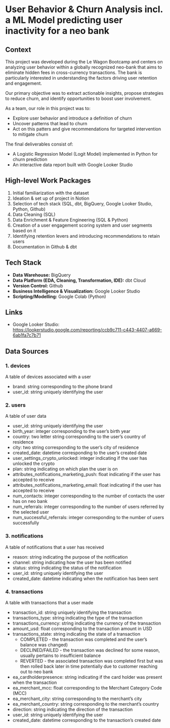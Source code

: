 # User Behavior & Churn Analysis incl. a ML Model predicting user inactivity for a neo bank

## Context

This project was developed during the Le Wagon Bootcamp and centers on analyzing user behavior within a globally recognized neo-bank that aims to eliminate hidden fees in cross-currency transactions. The bank is particularly interested in understanding the factors driving user retention and engagement.

Our primary objective was to extract actionable insights, propose strategies to reduce churn, and identify opportunities to boost user involvement.

As a team, our role in this project was to:

- Explore user behavior and introduce a definition of churn
- Uncover patterns that lead to churn
- Act on this patters and give recommendations for targeted intervention to mitigate churn

The final deliverables consist of:

- A Logistic Regression Model (Logit Model) implemented in Python for churn prediction
- An interactive data report built with Google Looker Studio

## High-level Work Packages

1. Initial familiarization with the dataset
2. Ideation & set up of project in Notion
3. Selection of tech stack (SQL, dbt, BigQuery, Google Looker Studio, Python, Github)
4. Data Cleaning (SQL)
5. Data Enrichment & Feature Engineering (SQL & Python)
6. Creation of a user engagement scoring system and user segments based on it
7. Identifying retention levers and introducing recommendations to retain users
9. Documentation in Github & dbt

## Tech Stack
- **Data Warehouse:** BigQuery
- **Data Platform (EDA, Cleaning, Transformation, IDE):** dbt Cloud
- **Version Control:** Github
- **Business Intelligence & Visualization:** Google Looker Studio
- **Scripting/Modelling:** Google Colab (Python)

## Links
- Google Looker Studio: https://lookerstudio.google.com/reporting/ccb9c711-c443-4407-a669-6ab1fa7c7b71

## Data Sources

### 1. devices

A table of devices associated with a user

- brand: string corresponding to the phone brand
- user_id: string uniquely identifying the user

### 2. users

A table of user data

- user_id: string uniquely identifying the user
- birth_year: integer corresponding to the user’s birth year
- country: two letter string corresponding to the user’s country of residence
- city: two string corresponding to the user’s city of residence
- created_date: datetime corresponding to the user’s created date
- user_settings_crypto_unlocked: integer indicating if the user has unlocked the crypto
- plan: string indicating on which plan the user is on
- attributes_notifications_marketing_push: float indicating if the user has accepted to receive
- attributes_notifications_marketing_email: float indicating if the user has accepted to receive
- num_contacts: integer corresponding to the number of contacts the user has on neo bank
- num_referrals: integer corresponding to the number of users referred by the selected user
- num_successful_referrals: integer corresponding to the number of users successfully

### 3. notifications

A table of notifications that a user has received

- reason: string indicating the purpose of the notification
- channel: string indicating how the user has been notified
- status: string indicating the status of the notification
- user_id: string uniquely identifying the user
- created_date: datetime indicating when the notification has been sent

### 4. transactions

A table with transactions that a user made

- transaction_id: string uniquely identifying the transaction
- transactions_type: string indicating the type of the transaction
- transactions_currency: string indicating the currency of the transaction
- amount_usd: float corresponding to the transaction amount in USD
- transactions_state: string indicating the state of a transaction
  - COMPLETED - the transaction was completed and the user’s balance was changed)
  - DECLINED/FAILED - the transaction was declined for some reason, usually pertains to insufficient balance
  - REVERTED - the associated transaction was completed first but was then rolled back later in time potentially due      to customer reaching out to neo bank
- ea_cardholderpresence: string indicating if the card holder was present when the transaction
- ea_merchant_mcc: float corresponding to the Merchant Category Code (MCC) 
- ea_merchant_city: string corresponding to the merchant’s city
- ea_merchant_country: string corresponding to the merchant’s country
- direction: string indicating the direction of the transaction
- user_id: string uniquely identifying the user
- created_date: datetime corresponding to the transaction’s created date
